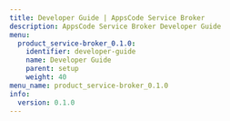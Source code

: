 ```yaml
---
title: Developer Guide | AppsCode Service Broker
description: AppsCode Service Broker Developer Guide
menu:
  product_service-broker_0.1.0:
    identifier: developer-guide
    name: Developer Guide
    parent: setup
    weight: 40
menu_name: product_service-broker_0.1.0
info:
  version: 0.1.0
---
```


